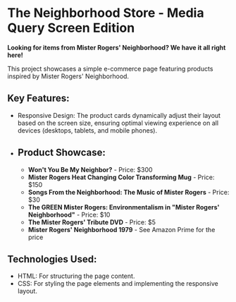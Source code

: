 # The Neighborhood Store - Media Query Screen Edition

**Looking for items from Mister Rogers' Neighborhood? We have it all right here!**

This project showcases a simple e-commerce page featuring products inspired by Mister Rogers' Neighborhood. 

## Key Features:

* Responsive Design: The product cards dynamically adjust their layout based on the screen size, ensuring optimal viewing experience on all devices (desktops, tablets, and mobile phones).
* ## Product Showcase:
    * **Won't You Be My Neighbor?** - Price: $300
    * **Mister Rogers Heat Changing Color Transforming Mug** - Price: $150
    * **Songs From the Neighborhood: The Music of Mister Rogers** - Price: $30
    * **The GREEN Mister Rogers: Environmentalism in "Mister Rogers' Neighborhood"** - Price: $10
    * **The Mister Rogers' Tribute DVD** - Price: $5
    * **Mister Rogers' Neighborhood 1979** - See Amazon Prime for the price

## Technologies Used:

* HTML: For structuring the page content.
* CSS: For styling the page elements and implementing the responsive layout.
